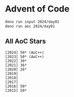 # Advent of Code

```bash
deno run input 2024/day01
deno run aoc 2024/day01
```

## All AoC Stars

```
[2024] 50* (AoC++)
[2023] 50* (AoC++)
[2022] 30*
[2021] 36*
[2020] 26*
[2019]
[2018]
[2017]
[2016] 50*
[2015] 50*
```
